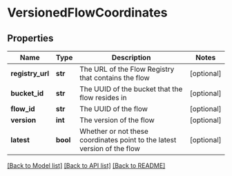 # VersionedFlowCoordinates

## Properties
Name | Type | Description | Notes
------------ | ------------- | ------------- | -------------
**registry_url** | **str** | The URL of the Flow Registry that contains the flow | [optional] 
**bucket_id** | **str** | The UUID of the bucket that the flow resides in | [optional] 
**flow_id** | **str** | The UUID of the flow | [optional] 
**version** | **int** | The version of the flow | [optional] 
**latest** | **bool** | Whether or not these coordinates point to the latest version of the flow | [optional] 

[[Back to Model list]](../nifiDocs.md#documentation-for-models) [[Back to API list]](../nifiDocs.md#documentation-for-api-endpoints) [[Back to README]](../nifiDocs.md)


